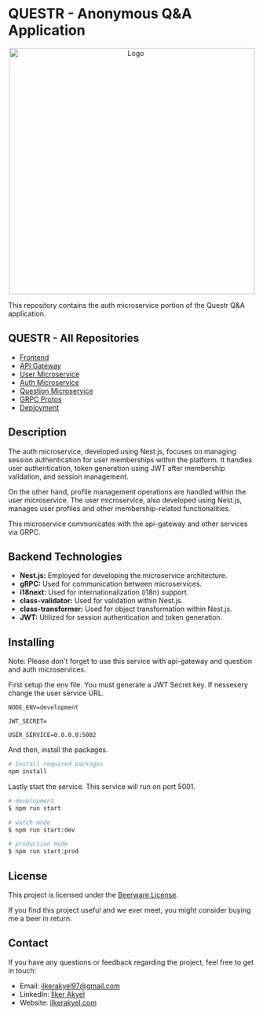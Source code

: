 # QUESTR - Anonymous Q&A Application

<p align="center">
  <img src="https://i.imgur.com/KAhUMk0.png" alt="Logo" width="500" />
</p>

This repository contains the auth microservice portion of the Questr Q&A application.

## QUESTR - All Repositories

- [Frontend](https://github.com/Neography7/questr-front)
- [API Gateway](https://github.com/Neography7/questr-gateway)
- [User Microservice](https://github.com/Neography7/questr-user-srvc)
- [Auth Microservice](https://github.com/Neography7/questr-auth-srvc)
- [Question Microservice](https://github.com/Neography7/questr-question-srvc)
- [GRPC Protos](https://github.com/Neography7/questr-proto)
- [Deployment](https://github.com/Neography7/questr-deployment)

## Description

The auth microservice, developed using Nest.js, focuses on managing session authentication for user memberships within the platform. It handles user authentication, token generation using JWT after membership validation, and session management.

On the other hand, profile management operations are handled within the user microservice. The user microservice, also developed using Nest.js, manages user profiles and other membership-related functionalities.

This microservice communicates with the api-gateway and other services via GRPC. 

## Backend Technologies

- **Nest.js:** Employed for developing the microservice architecture.
- **gRPC:** Used for communication between microservices.
- **i18next:** Used for internationalization (i18n) support.
- **class-validator:** Used for validation within Nest.js.
- **class-transformer:** Used for object transformation within Nest.js.
- **JWT:** Utilized for session authentication and token generation.

## Installing

Note: Please don't forget to use this service with api-gateway and question and auth microservices.

First setup the env file. You must generate a JWT Secret key. If nessesery change the user service URL. 

```env
NODE_ENV=development

JWT_SECRET=

USER_SERVICE=0.0.0.0:5002
```

And then, install the packages.

```bash
# Install required packages
npm install
```

Lastly start the service. This service will run on port 5001.

```bash
# development
$ npm run start

# watch mode
$ npm run start:dev

# production mode
$ npm run start:prod
```

## License

This project is licensed under the [Beerware License](LICENSE).

If you find this project useful and we ever meet, you might consider buying me a beer in return.

## Contact

If you have any questions or feedback regarding the project, feel free to get in touch:

- Email: ilkerakyel97@gmail.com
- LinkedIn: [İlker Akyel](https://www.linkedin.com/in/ilker-akyel/)
- Website: [ilkerakyel.com](https://www.ilkerakyel.com)